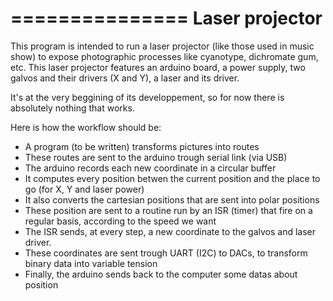 ===============
Laser projector
===============

This program is intended to run a laser projector (like those used in music show) to expose photographic processes like cyanotype, dichromate gum, etc.
This laser projector features an arduino board, a power supply, two galvos and their drivers (X and Y), a laser and its driver.

It's at the very beggining of its developpement, so for now there is absolutely nothing that works.

Here is how the workflow should be:
* A program (to be written) transforms pictures into routes
* These routes are sent to the arduino trough serial link (via USB)
* The arduino records each new coordinate in a circular buffer
* It computes every position betwen the current position and the place to go (for X, Y and laser power)
* It also converts the cartesian positions that are sent into polar positions
* These position are sent to a routine run by an ISR (timer) that fire on a regular basis, according to the speed we want
* The ISR sends, at every step, a new coordinate to the galvos and laser driver.
* These coordinates are sent trough UART (I2C) to DACs, to transform binary data into variable tension
* Finally, the arduino sends back to the computer some datas about position
